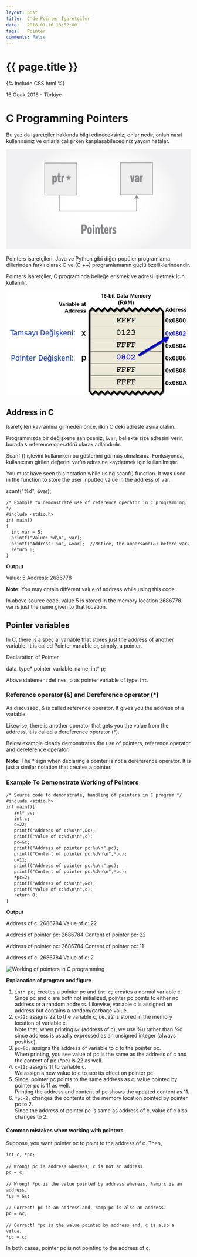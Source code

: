 ```yaml
---
layout: post
title:  C'de Pointer İşaretçiler
date:   2018-01-16 13:52:00
tags:   Pointer
comments: False
---
```


{{ page.title }}
================
{% include CSS.html %}

<p class="meta">16 Ocak 2018 - Türkiye</p>

C Programming Pointers
======================

Bu yazıda işaretçiler hakkında bilgi edineceksiniz; onlar nedir, onları nasıl kullanırsınız ve onlarla çalışırken karşılaşabileceğiniz yaygın hatalar.

![C programming pointers](/images/c-pointers.jpg "C programming pointers")

Pointers işaretçileri, Java ve Python gibi diğer popüler programlama dillerinden farklı olarak C ve (C ++) programlamanın güçlü özelliklerindendir. 

Pointers işaretçiler, C programında belleğe erişmek ve adresi işletmek için kullanılır.


![C programming pointers](/images/PointersF.png "C programming pointers")

Address in C
------------

İşaretçileri kavramına girmeden önce, ilkin C'deki adresle aşina olalım.

Programınızda bir değişkene sahipseniz, `&var`, bellekte size adresini verir, burada `&` reference operatörü olarak adlandırılır.

Scanf () işlevini kullanırken bu gösterimi görmüş olmalısınız.
Fonksiyonda, kullanıcının girilen değerini var'ın adresine kaydetmek için kullanılmıştır.

You must have seen this notation while using scanf() function. It was used in the function to store the user inputted value in the address of var.

scanf("%d", &var);

    /* Example to demonstrate use of reference operator in C programming. */
    #include <stdio.h>
    int main()
    {
      int var = 5;
      printf("Value: %d\n", var);
      printf("Address: %u", &var);  //Notice, the ampersand(&) before var.
      return 0;
    }
    

**Output**

Value: 5 
Address: 2686778

**Note:** You may obtain different value of address while using this code.

In above source code, value 5 is stored in the memory location 2686778. var is just the name given to that location.

Pointer variables
-----------------

In C, there is a special variable that stores just the address of another variable. It is called Pointer variable or, simply, a pointer.

Declaration of Pointer

data\_type* pointer\_variable_name;
int* p;

Above statement defines, p as pointer variable of type `int`.

### Reference operator (&) and Dereference operator (*)

As discussed, & is called reference operator. It gives you the address of a variable.

Likewise, there is another operator that gets you the value from the address, it is called a dereference operator (*).

Below example clearly demonstrates the use of pointers, reference operator and dereference operator.

**Note:** The * sign when declaring a pointer is not a dereference operator. It is just a similar notation that creates a pointer.

### Example To Demonstrate Working of Pointers

    /* Source code to demonstrate, handling of pointers in C program */
    #include <stdio.h>
    int main(){
       int* pc;
       int c;
       c=22;
       printf("Address of c:%u\n",&c);
       printf("Value of c:%d\n\n",c);
       pc=&c;
       printf("Address of pointer pc:%u\n",pc);
       printf("Content of pointer pc:%d\n\n",*pc);
       c=11;
       printf("Address of pointer pc:%u\n",pc);
       printf("Content of pointer pc:%d\n\n",*pc);
       *pc=2;
       printf("Address of c:%u\n",&c);
       printf("Value of c:%d\n\n",c);
       return 0;
    }

**Output**

Address of c: 2686784
Value of c: 22

Address of pointer pc: 2686784
Content of pointer pc: 22

Address of pointer pc: 2686784
Content of pointer pc: 11

Address of c: 2686784
Value of c: 2

![Working of pointers in C programming](//cdn.programiz.com/sites/tutorial2program/files/pointers-in-c-programming.jpg "C pointers")

**Explanation of program and figure**

1.  `int* pc;` creates a pointer pc and `int c;` creates a normal variable c.  
    Since pc and c are both not initialized, pointer pc points to either no address or a random address. Likewise, variable c is assigned an address but contains a random/garbage value.
2.  `c=22;` assigns 22 to the variable c, i.e.,22 is stored in the memory location of variable c.  
    Note that, when printing `&c` (address of c), we use %u rather than %d since address is usually expressed as an unsigned integer (always positive).
3.  `pc=&c;` assigns the address of variable to c to the pointer pc.  
    When printing, you see value of pc is the same as the address of c and the content of pc (*pc) is 22 as well.
4.  `c=11;` assigns 11 to variable c.  
    We assign a new value to c to see its effect on pointer pc.
5.  Since, pointer pc points to the same address as c, value pointed by pointer pc is 11 as well.  
    Printing the address and content of pc shows the updated content as 11.
6.  `*pc=2;` changes the contents of the memory location pointed by pointer pc to 2.  
    Since the address of pointer pc is same as address of c, value of c also changes to 2.

#### Common mistakes when working with pointers

Suppose, you want pointer pc to point to the address of c. Then,

    
    int c, *pc;
    
    // Wrong! pc is address whereas, c is not an address.
    pc = c;  
    
    // Wrong! *pc is the value pointed by address whereas, %amp;c is an address.
    *pc = &c; 
    
    // Correct! pc is an address and, %amp;pc is also an address.
    pc = &c; 
    
    // Correct! *pc is the value pointed by address and, c is also a value.
    *pc = c;

In both cases, pointer pc is not pointing to the address of c.
